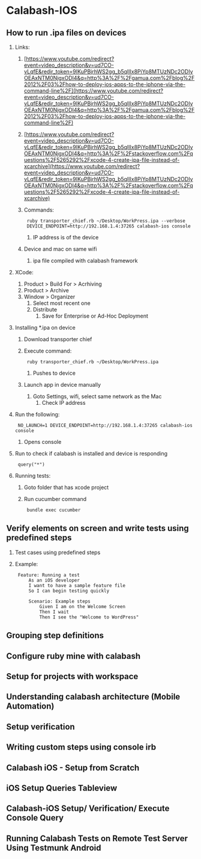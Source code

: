 # Calabash-IOS #
## How to run .ipa files on devices ##
1. Links:
	1. [https://www.youtube.com/redirect?event=video_description&v=ud7CO-vLqfE&redir_token=9IKuPBjrhWS2gg_b5qIlIx8PiYp8MTUzNDc2ODIyOEAxNTM0NjgxODI4&q=http%3A%2F%2Fgamua.com%2Fblog%2F2012%2F03%2Fhow-to-deploy-ios-apps-to-the-iphone-via-the-command-line%2F](https://www.youtube.com/redirect?event=video_description&v=ud7CO-vLqfE&redir_token=9IKuPBjrhWS2gg_b5qIlIx8PiYp8MTUzNDc2ODIyOEAxNTM0NjgxODI4&q=http%3A%2F%2Fgamua.com%2Fblog%2F2012%2F03%2Fhow-to-deploy-ios-apps-to-the-iphone-via-the-command-line%2F)
	2. [https://www.youtube.com/redirect?event=video_description&v=ud7CO-vLqfE&redir_token=9IKuPBjrhWS2gg_b5qIlIx8PiYp8MTUzNDc2ODIyOEAxNTM0NjgxODI4&q=http%3A%2F%2Fstackoverflow.com%2Fquestions%2F5265292%2Fxcode-4-create-ipa-file-instead-of-xcarchive](https://www.youtube.com/redirect?event=video_description&v=ud7CO-vLqfE&redir_token=9IKuPBjrhWS2gg_b5qIlIx8PiYp8MTUzNDc2ODIyOEAxNTM0NjgxODI4&q=http%3A%2F%2Fstackoverflow.com%2Fquestions%2F5265292%2Fxcode-4-create-ipa-file-instead-of-xcarchive)
	2. Commands:

			ruby transporter_chief.rb ~/Desktop/WorkPress.ipa --verbose
			DEVICE_ENDPOINT=http://192.168.1.4:37265 calabash-ios console
	
		1. IP address is of the device

	3. Device and mac on same wifi
		1. ipa file compiled with calabash framework
2. XCode:
	1. Product > Build For > Acrhiving
	2. Product > Archive
	3. Window > Organizer
		1. Select most recent one
		2. Distribute
			1. Save for Enterprise or Ad-Hoc Deployment
3. Installing *.ipa on device
	1. Download transporter chief
	2. Execute command:

			ruby transporter_chief.rb ~/Desktop/WorkPress.ipa

		1. Pushes to device
	3. Launch app in device manually
		1. Goto Settings, wifi, select same network as the Mac
			1. Check IP address
4. Run the following:

		NO_LAUNCH=1 DEVICE_ENDPOINT=http://192.168.1.4:37265 calabash-ios console

	1. Opens console
5. Run to check if calabash is installed and device is responding

		query("*")

6. Running tests:
	1. Goto folder that has xcode project
	2. Run cucumber command
		
			bundle exec cucumber

## Verify elements on screen and write tests using predefined steps ##
1. Test cases using predefined steps
2. Example:

		Feature: Running a test
			As an iOS developer
			I want to have a sample feature file
			So I can begin testing quickly

			Scenario: Example steps
				Given I am on the Welcome Screen
				Then I wait
				Then I see the "Welcome to WordPress"

## Grouping step definitions ##
## Configure ruby mine with calabash ##
## Setup for projects with workspace ##
## Understanding calabash architecture (Mobile Automation) ##
## Setup verification ##
## Writing custom steps using console irb ##
## Calabash iOS - Setup from Scratch ##
## iOS Setup Queries Tableview ##
## Calabash-iOS Setup/ Verification/ Execute Console Query ##
## Running Calabash Tests on Remote Test Server Using Testmunk Android ##
